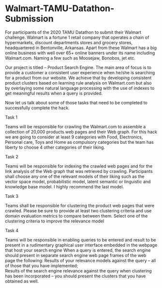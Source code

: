 # Walmart-TAMU-Datathon-Submission
For participants of the 2020 TAMU Datathon to submit their Walmart challenge.
Walmart is a fortune 1 retail company that operates a chain of hypermarkets, discount departments stores and grocery stores, headquartered in Bentonville, Arkansas. Apart from these Walmart has a big online business with well over 65+ online banners under its name including Walmart.com. Naming a few such as Moosejaw, Bonobos, jet etc.
 
Our project is titled – Product Search Engine. The main area of focus is to provide a customer a consistent user experience when he/she is searching for a product from our website. We achieve that by developing consistent product clusters based on learning rule analysis on Walmart.com but also by overlaying some natural language processing with the use of indexes to get meaningful results when a query is provided.
 
Now let us talk about some of those tasks that need to be completed to successfully complete the hack.
 
Task 1
 
Teams will be responsible for crawling the Walmart.com to assemble a collection of 20,000 products web pages and their Web graph. For this hack we are going to consider at least 9 categories with Food, Electronics, Personal care, Toys and Home as compulsory categories but the team has liberty to choose 4 other categories of their liking.
 
Task 2
 
Teams will be responsible for indexing the crawled web pages and for the link analysis of the Web graph that was retrieved by crawling. Participants shall choose any one of the relevant models of their liking such as the vector space model, probabilistic model, latent semantic or linguistic and knowledge base model. I highly recommend the last model.
 
Task 3
 
Teams shall be responsible for clustering the product web pages that were crawled. Please be sure to provide at least two clustering criteria and use domain evaluation metrics to compare between them. Select one of the clustering criteria to improve the relevance model
 
Task 4
 
Teams will be responsible in enabling queries to be entered and result to be present in a rudimentary graphical user interface embedded in the webpage that host your search engine
When a query is entered, the search engine should present in separate search engine web page frames of the web page the following:
Results of your relevance models against the query – all of those that you have implemented; 	
Results of the search engine relevance against the query when clustering has been incorporated – you should present the clusters that you have obtained as well.
